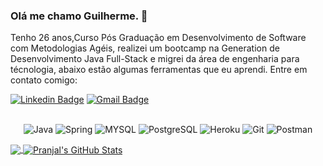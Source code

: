 ### Olá me chamo Guilherme. 👋

Tenho 26 anos,Curso Pós Graduação em Desenvolvimento de Software com Metodologias Agéis, realizei um bootcamp na Generation de Desenvolvimento Java Full-Stack e migrei da área de engenharia para técnologia, abaixo estão algumas ferramentas que eu aprendi. Entre em contato comigo:

[![Linkedin Badge](https://img.shields.io/badge/-guilherme-blue?style=flat-square&logo=Linkedin&logoColor=white&link=https://www.linkedin.com/in/guilherme-mendes-a428481b0/)](https://www.linkedin.com/in/guilherme-mendes-a428481b0/) 
[![Gmail Badge](https://img.shields.io/badge/-guilhermemcdev@gmail.com-c14438?style=flat-square&logo=Gmail&logoColor=white&link=mailto:hello@pranjaljain.tech)](mailto:guilhermemcdev@gmail.com)




<p align = "center"> 
<br>
  <img src="https://img.shields.io/badge/Java-ED8B00?style=for-the-badge&logo=java&logoColor=white" alt="Java" /> 
  <img src="https://img.shields.io/badge/Spring-6DB33F?style=for-the-badge&logo=spring&logoColor=white" alt="Spring" />
  <img src="https://img.shields.io/badge/MySQL-00000F?style=for-the-badge&logo=mysql&logoColor=white" alt="MYSQL" />
  <img src="https://img.shields.io/badge/PostgreSQL-316192?style=for-the-badge&logo=postgresql&logoColor=white" alt="PostgreSQL" />
  <img src="https://img.shields.io/badge/Heroku-430098?style=for-the-badge&logo=heroku&logoColor=white" alt="Heroku" />
  <img src="https://img.shields.io/badge/Git-F05032?style=for-the-badge&logo=git&logoColor=white" alt="Git" />
  <img src="https://img.shields.io/badge/Postman-FF6C37?style=for-the-badge&logo=Postman&logoColor=white" alt="Postman" />

</p>

<a href="https://github.com/Guilherme-mendesc/Guilherme-mendesc">
  <img align="center" src="https://github-readme-stats.vercel.app/api/top-langs/?username=Guilherme-mendesc&hide=css,hack&title_color=ffffff&text_color=c9cacc&icon_color=2bbc8a&bg_color=1d1f21" />
</a>
<a href="https://github.com/Guilherme-mendesc/Guilherme-mendesc0">
  <img align="center" src="https://github-readme-stats.vercel.app/api?username=Guilherme-mendesc&show_icons=true&line_height=27&count_private=true&&theme=radical" alt="Pranjal's GitHub Stats" />
</a>

<br>



<!--
**Guilherme-mendesc/Guilherme-mendesc** is a ✨ _special_ ✨ repository because its `README.md` (this file) appears on your GitHub profile.

<a href="https://github.com/Guilherme-mendesc/Guilherme-mendesc">
  <img align="center" src="https://github-readme-stats.vercel.app/api/top-langs/?username=Pranjaljain0&hide=css,hack&title_color=ffffff&text_color=c9cacc&icon_color=2bbc8a&bg_color=1d1f21" />
</a>
<a href="https://github.com/Guilherme-mendesc/Guilherme-mendesc0">
  <img align="center" src="https://github-readme-stats.vercel.app/api?username=pranjaljain0&show_icons=true&line_height=27&count_private=true&&theme=radical" alt="Pranjal's GitHub Stats" />
</a>


Here are some ideas to get you started:

- 🔭 I’m currently working on ...
- 🌱 I’m currently learning ...
- 👯 I’m looking to collaborate on ...
- 🤔 I’m looking for help with ...
- 💬 Ask me about ...
- 📫 How to reach me: ...
- 😄 Pronouns: ...
- ⚡ Fun fact: ...
-->
